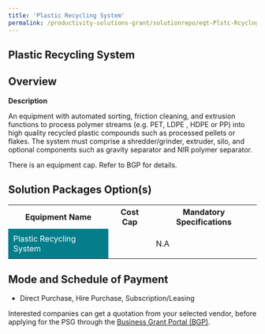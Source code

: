 ```yaml
---
title: 'Plastic Recycling System'
permalink: /productivity-solutions-grant/solutionrepo/eqt-Plstc-Rcyclng-sys-Envronmntl-Srvcs
---
```


## Plastic Recycling System

## Overview

**Description**

An equipment with automated sorting, friction cleaning, and extrusion functions to process polymer streams (e.g. PET, LDPE , HDPE or PP) into high quality recycled plastic compounds such as processed pellets or flakes. The system must comprise a shredder/grinder, extruder, silo, and optional components such as gravity separator and NIR polymer separator.

There is an equipment cap. Refer to BGP for details.

## Solution Packages Option(s)

<table>
<tr>
<th><b>Equipment Name</b></th>
<th><b>Cost Cap</b></th>
<th><b>Mandatory Specifications</b></th>
</tr>
<tr>
<td style='padding: 10px; background-color: #037E8A; color: #FFFFFF;'>Plastic Recycling System</td>
<td style='padding: 10px;'></td>
<td style='padding: 10px;'>N.A</td>
</tr>
</table>

## Mode and Schedule of Payment

 - Direct Purchase, Hire Purchase, Subscription/Leasing

Interested companies can get a quotation from your selected vendor, before applying for the PSG through the <a href='https://www.businessgrants.gov.sg/' target='_blank' rel='noopener'>Business Grant Portal (BGP)</a>.

<script src="/jquery/resize-tables.js"></script>
